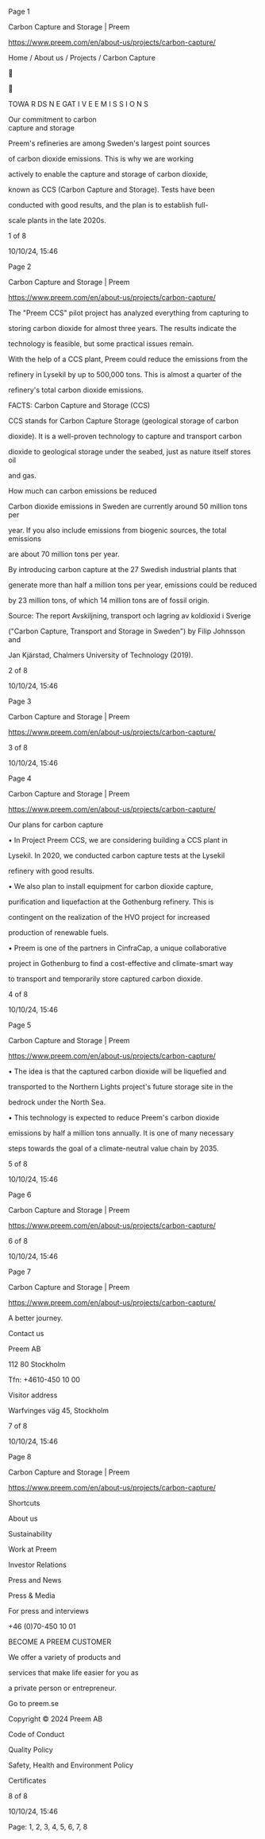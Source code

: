Page 1

Carbon Capture and Storage | Preem   

https://www.preem.com/en/about-us/projects/carbon-capture/  

Home / About us / Projects / Carbon Capture  

  

  

TOWA R DS N E GAT I V E E M I S S I O N S  

Our commitment to carbon  
capture and storage  

Preem's refineries are among Sweden's largest point sources  

of carbon dioxide emissions. This is why we are working  

actively to enable the capture and storage of carbon dioxide,  

known as CCS (Carbon Capture and Storage). Tests have been  

conducted with good results, and the plan is to establish full-  

scale plants in the late 2020s.  

1 of 8  

10/10/24, 15:46  

Page 2

Carbon Capture and Storage | Preem   

https://www.preem.com/en/about-us/projects/carbon-capture/  

The "Preem CCS" pilot project has analyzed everything from capturing to  

storing carbon dioxide for almost three years. The results indicate the  

technology is feasible, but some practical issues remain.  

With the help of a CCS plant, Preem could reduce the emissions from the  

refinery in Lysekil by up to 500,000 tons. This is almost a quarter of the  

refinery's total carbon dioxide emissions.  

FACTS: Carbon Capture and Storage (CCS)  

CCS stands for Carbon Capture Storage (geological storage of carbon  

dioxide). It is a well-proven technology to capture and transport carbon  

dioxide to geological storage under the seabed, just as nature itself stores
oil  

and gas.  

How much can carbon emissions be reduced  

Carbon dioxide emissions in Sweden are currently around 50 million tons per  

year. If you also include emissions from biogenic sources, the total emissions  

are about 70 million tons per year.  

By introducing carbon capture at the 27 Swedish industrial plants that  

generate more than half a million tons per year, emissions could be reduced  

by 23 million tons, of which 14 million tons are of fossil origin.  

Source: The report Avskiljning, transport och lagring av koldioxid i Sverige  

("Carbon Capture, Transport and Storage in Sweden") by Filip Johnsson and  

Jan Kjärstad, Chalmers University of Technology (2019).  

2 of 8  

10/10/24, 15:46  

Page 3

Carbon Capture and Storage | Preem   

https://www.preem.com/en/about-us/projects/carbon-capture/  

3 of 8  

10/10/24, 15:46  

Page 4

Carbon Capture and Storage | Preem   

https://www.preem.com/en/about-us/projects/carbon-capture/  

Our plans for carbon capture  

• In Project Preem CCS, we are considering building a CCS plant in  

Lysekil. In 2020, we conducted carbon capture tests at the Lysekil  

refinery with good results.  

• We also plan to install equipment for carbon dioxide capture,  

purification and liquefaction at the Gothenburg refinery. This is  

contingent on the realization of the HVO project for increased  

production of renewable fuels.  

• Preem is one of the partners in CinfraCap, a unique collaborative  

project in Gothenburg to find a cost-effective and climate-smart way  

to transport and temporarily store captured carbon dioxide.  

4 of 8  

10/10/24, 15:46  

Page 5

Carbon Capture and Storage | Preem   

https://www.preem.com/en/about-us/projects/carbon-capture/  

• The idea is that the captured carbon dioxide will be liquefied and  

transported to the Northern Lights project's future storage site in the  

bedrock under the North Sea.  

• This technology is expected to reduce Preem's carbon dioxide  

emissions by half a million tons annually. It is one of many necessary  

steps towards the goal of a climate-neutral value chain by 2035.  

5 of 8  

10/10/24, 15:46  

Page 6

Carbon Capture and Storage | Preem   

https://www.preem.com/en/about-us/projects/carbon-capture/  

6 of 8  

10/10/24, 15:46  

Page 7

Carbon Capture and Storage | Preem   

https://www.preem.com/en/about-us/projects/carbon-capture/  

A better journey.  

Contact us  

Preem AB  

112 80 Stockholm  

Tfn: +4610-450 10 00  

Visitor address  

Warfvinges väg 45, Stockholm  

7 of 8  

10/10/24, 15:46  

Page 8

Carbon Capture and Storage | Preem   

https://www.preem.com/en/about-us/projects/carbon-capture/  

Shortcuts  

About us  

Sustainability  

Work at Preem  

Investor Relations  

Press and News  

Press & Media  

For press and interviews  

+46 (0)70-450 10 01  

BECOME A PREEM CUSTOMER  

We offer a variety of products and  

services that make life easier for you as  

a private person or entrepreneur.  

Go to preem.se  

Copyright © 2024 Preem AB  

Code of Conduct  

Quality Policy  

Safety, Health and Environment Policy  

Certificates  

8 of 8  

10/10/24, 15:46  

Page: 1, 2, 3, 4, 5, 6, 7, 8


